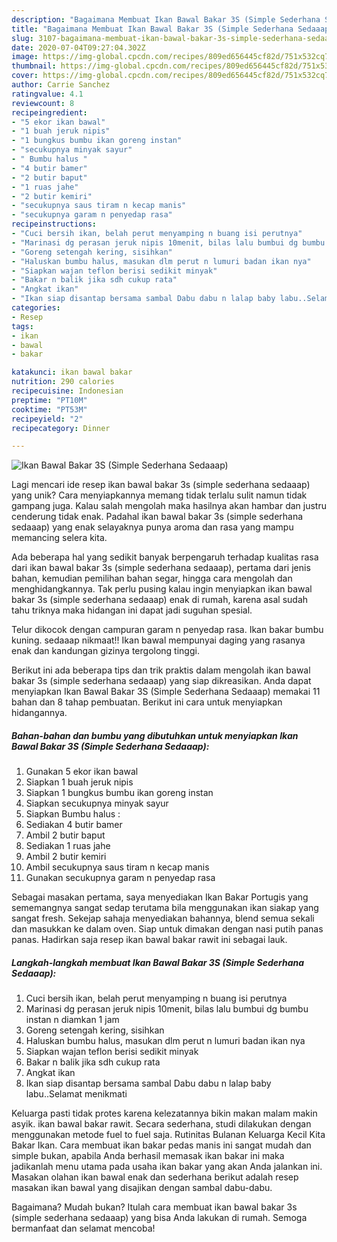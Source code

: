 ```yaml
---
description: "Bagaimana Membuat Ikan Bawal Bakar 3S (Simple Sederhana Sedaaap) Anti Gagal"
title: "Bagaimana Membuat Ikan Bawal Bakar 3S (Simple Sederhana Sedaaap) Anti Gagal"
slug: 3107-bagaimana-membuat-ikan-bawal-bakar-3s-simple-sederhana-sedaaap-anti-gagal
date: 2020-07-04T09:27:04.302Z
image: https://img-global.cpcdn.com/recipes/809ed656445cf82d/751x532cq70/ikan-bawal-bakar-3s-simple-sederhana-sedaaap-foto-resep-utama.jpg
thumbnail: https://img-global.cpcdn.com/recipes/809ed656445cf82d/751x532cq70/ikan-bawal-bakar-3s-simple-sederhana-sedaaap-foto-resep-utama.jpg
cover: https://img-global.cpcdn.com/recipes/809ed656445cf82d/751x532cq70/ikan-bawal-bakar-3s-simple-sederhana-sedaaap-foto-resep-utama.jpg
author: Carrie Sanchez
ratingvalue: 4.1
reviewcount: 8
recipeingredient:
- "5 ekor ikan bawal"
- "1 buah jeruk nipis"
- "1 bungkus bumbu ikan goreng instan"
- "secukupnya minyak sayur"
- " Bumbu halus "
- "4 butir bamer"
- "2 butir baput"
- "1 ruas jahe"
- "2 butir kemiri"
- "secukupnya saus tiram n kecap manis"
- "secukupnya garam n penyedap rasa"
recipeinstructions:
- "Cuci bersih ikan, belah perut menyamping n buang isi perutnya"
- "Marinasi dg perasan jeruk nipis 10menit, bilas lalu bumbui dg bumbu instan n diamkan 1 jam"
- "Goreng setengah kering, sisihkan"
- "Haluskan bumbu halus, masukan dlm perut n lumuri badan ikan nya"
- "Siapkan wajan teflon berisi sedikit minyak"
- "Bakar n balik jika sdh cukup rata"
- "Angkat ikan"
- "Ikan siap disantap bersama sambal Dabu dabu n lalap baby labu..Selamat menikmati"
categories:
- Resep
tags:
- ikan
- bawal
- bakar

katakunci: ikan bawal bakar 
nutrition: 290 calories
recipecuisine: Indonesian
preptime: "PT10M"
cooktime: "PT53M"
recipeyield: "2"
recipecategory: Dinner

---
```



![Ikan Bawal Bakar 3S (Simple Sederhana Sedaaap)](https://img-global.cpcdn.com/recipes/809ed656445cf82d/751x532cq70/ikan-bawal-bakar-3s-simple-sederhana-sedaaap-foto-resep-utama.jpg)

Lagi mencari ide resep ikan bawal bakar 3s (simple sederhana sedaaap) yang unik? Cara menyiapkannya memang tidak terlalu sulit namun tidak gampang juga. Kalau salah mengolah maka hasilnya akan hambar dan justru cenderung tidak enak. Padahal ikan bawal bakar 3s (simple sederhana sedaaap) yang enak selayaknya punya aroma dan rasa yang mampu memancing selera kita.

Ada beberapa hal yang sedikit banyak berpengaruh terhadap kualitas rasa dari ikan bawal bakar 3s (simple sederhana sedaaap), pertama dari jenis bahan, kemudian pemilihan bahan segar, hingga cara mengolah dan menghidangkannya. Tak perlu pusing kalau ingin menyiapkan ikan bawal bakar 3s (simple sederhana sedaaap) enak di rumah, karena asal sudah tahu triknya maka hidangan ini dapat jadi suguhan spesial.

Telur dikocok dengan campuran garam n penyedap rasa. Ikan bakar bumbu kuning. sedaaap nikmaat!! Ikan bawal mempunyai daging yang rasanya enak dan kandungan gizinya tergolong tinggi.


Berikut ini ada beberapa tips dan trik praktis dalam mengolah ikan bawal bakar 3s (simple sederhana sedaaap) yang siap dikreasikan. Anda dapat menyiapkan Ikan Bawal Bakar 3S (Simple Sederhana Sedaaap) memakai 11 bahan dan 8 tahap pembuatan. Berikut ini cara untuk menyiapkan hidangannya.

<!--inarticleads1-->

##### Bahan-bahan dan bumbu yang dibutuhkan untuk menyiapkan Ikan Bawal Bakar 3S (Simple Sederhana Sedaaap):

1. Gunakan 5 ekor ikan bawal
1. Siapkan 1 buah jeruk nipis
1. Siapkan 1 bungkus bumbu ikan goreng instan
1. Siapkan secukupnya minyak sayur
1. Siapkan  Bumbu halus :
1. Sediakan 4 butir bamer
1. Ambil 2 butir baput
1. Sediakan 1 ruas jahe
1. Ambil 2 butir kemiri
1. Ambil secukupnya saus tiram n kecap manis
1. Gunakan secukupnya garam n penyedap rasa


Sebagai masakan pertama, saya menyediakan Ikan Bakar Portugis yang sememangnya sangat sedap terutama bila menggunakan ikan siakap yang sangat fresh. Sekejap sahaja menyediakan bahannya, blend semua sekali dan masukkan ke dalam oven. Siap untuk dimakan dengan nasi putih panas panas. Hadirkan saja resep ikan bawal bakar rawit ini sebagai lauk. 

<!--inarticleads2-->

##### Langkah-langkah membuat Ikan Bawal Bakar 3S (Simple Sederhana Sedaaap):

1. Cuci bersih ikan, belah perut menyamping n buang isi perutnya
1. Marinasi dg perasan jeruk nipis 10menit, bilas lalu bumbui dg bumbu instan n diamkan 1 jam
1. Goreng setengah kering, sisihkan
1. Haluskan bumbu halus, masukan dlm perut n lumuri badan ikan nya
1. Siapkan wajan teflon berisi sedikit minyak
1. Bakar n balik jika sdh cukup rata
1. Angkat ikan
1. Ikan siap disantap bersama sambal Dabu dabu n lalap baby labu..Selamat menikmati


Keluarga pasti tidak protes karena kelezatannya bikin makan malam makin asyik. ikan bawal bakar rawit. Secara sederhana, studi dilakukan dengan menggunakan metode fuel to fuel saja. Rutinitas Bulanan Keluarga Kecil Kita Bakar Ikan. Cara membuat ikan bakar pedas manis ini sangat mudah dan simple bukan, apabila Anda berhasil memasak ikan bakar ini maka jadikanlah menu utama pada usaha ikan bakar yang akan Anda jalankan ini. Masakan olahan ikan bawal enak dan sederhana berikut adalah resep masakan ikan bawal yang disajikan dengan sambal dabu-dabu. 

Bagaimana? Mudah bukan? Itulah cara membuat ikan bawal bakar 3s (simple sederhana sedaaap) yang bisa Anda lakukan di rumah. Semoga bermanfaat dan selamat mencoba!
